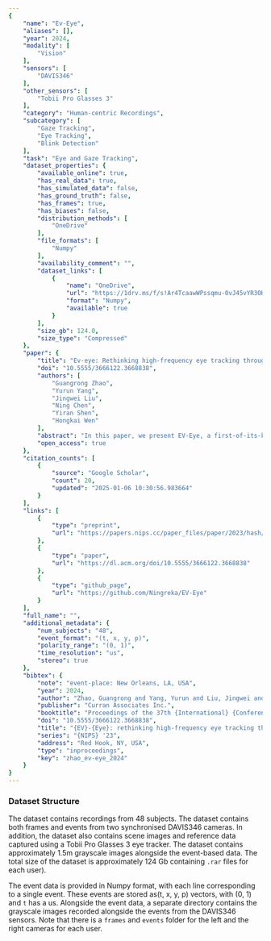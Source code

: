 ```yaml
---
{
    "name": "Ev-Eye",
    "aliases": [],
    "year": 2024,
    "modality": [
        "Vision"
    ],
    "sensors": [
        "DAVIS346"
    ],
    "other_sensors": [
        "Tobii Pro Glasses 3"
    ],
    "category": "Human-centric Recordings",
    "subcategory": [
        "Gaze Tracking",
        "Eye Tracking",
        "Blink Detection"
    ],
    "task": "Eye and Gaze Tracking",
    "dataset_properties": {
        "available_online": true,
        "has_real_data": true,
        "has_simulated_data": false,
        "has_ground_truth": false,
        "has_frames": true,
        "has_biases": false,
        "distribution_methods": [
            "OneDrive"
        ],
        "file_formats": [
            "Numpy"
        ],
        "availability_comment": "",
        "dataset_links": [
            {
                "name": "OneDrive",
                "url": "https://1drv.ms/f/s!Ar4TcaawWPssqmu-0vJ45vYR3OHw",
                "format": "Numpy",
                "available": true
            }
        ],
        "size_gb": 124.0,
        "size_type": "Compressed"
    },
    "paper": {
        "title": "Ev-eye: Rethinking high-frequency eye tracking through the lenses of event cameras",
        "doi": "10.5555/3666122.3668838",
        "authors": [
            "Guangrong Zhao",
            "Yurun Yang",
            "Jingwei Liu",
            "Ning Chen",
            "Yiran Shen",
            "Hongkai Wen"
        ],
        "abstract": "In this paper, we present EV-Eye, a first-of-its-kind large scale multimodal eye tracking dataset aimed at inspiring research on high-frequency eye/gaze tracking. EV-Eye utilizes an emerging bio-inspired event camera to capture independent pixel-level intensity changes induced by eye movements, achieving sub-microsecond latency. Our dataset was curated over a two-week period and collected from 48 participants encompassing diverse genders and age groups. It comprises over 1.5 million near-eye grayscale images and 2.7 billion event samples generated by two DAVIS346 event cameras. Additionally, the dataset contains 675 thousands scene images and 2.7 million gaze references captured by Tobii Pro Glasses 3 eye tracker for cross-modality validation. Compared with existing event-based high-frequency eye tracking datasets, our dataset is significantly larger in size, and the gaze references involve more natural eye movement patterns, i.e., fixation, saccade and smooth pursuit. Alongside the event data, we also present a hybrid eye tracking method as benchmark, which leverages both the near-eye grayscale images and event data for robust and high-frequency eye tracking. We show that our method achieves higher accuracy for both pupil and gaze estimation tasks compared to the existing solution.",
        "open_access": true
    },
    "citation_counts": [
        {
            "source": "Google Scholar",
            "count": 20,
            "updated": "2025-01-06 10:30:56.983664"
        }
    ],
    "links": [
        {
            "type": "preprint",
            "url": "https://papers.nips.cc/paper_files/paper/2023/hash/c41b5d8c1ba15b2aa83e4fa1541f02c8-Abstract-Datasets_and_Benchmarks.html"
        },
        {
            "type": "paper",
            "url": "https://dl.acm.org/doi/10.5555/3666122.3668838"
        },
        {
            "type": "github_page",
            "url": "https://github.com/Ningreka/EV-Eye"
        }
    ],
    "full_name": "",
    "additional_metadata": {
        "num_subjects": "48",
        "event_format": "(t, x, y, p)",
        "polarity_range": "(0, 1)",
        "time_resolution": "us",
        "stereo": true
    },
    "bibtex": {
        "note": "event-place: New Orleans, LA, USA",
        "year": 2024,
        "author": "Zhao, Guangrong and Yang, Yurun and Liu, Jingwei and Chen, Ning and Shen, Yiran and Wen, Hongkai and Lan, Guohao",
        "publisher": "Curran Associates Inc.",
        "booktitle": "Proceedings of the 37th {International} {Conference} on {Neural} {Information} {Processing} {Systems}",
        "doi": "10.5555/3666122.3668838",
        "title": "{EV}-{Eye}: rethinking high-frequency eye tracking through the lenses of event cameras",
        "series": "{NIPS} '23",
        "address": "Red Hook, NY, USA",
        "type": "inproceedings",
        "key": "zhao_ev-eye_2024"
    }
}
---
```


### Dataset Structure

The dataset contains recordings from 48 subjects. The dataset contains both frames and events from two synchronised DAVIS346 cameras. In addition, the dataset also contains scene images and reference data captured using a Tobii Pro Glasses 3 eye tracker. The dataset contains approximately 1.5m grayscale images alongside the event-based data. The total size of the dataset is approximately 124 Gb containing `.rar` files for each user).

The event data is provided in Numpy format, with each line corresponding to a single event. These events are stored as(t, x, y, p) vectors, with (0, 1) and `t` has a us. Alongside the event data, a separate directory contains the grayscale images recorded alongside the events from the DAVIS346 sensors. Note that there is a `frames` and `events` folder for the left and the right cameras for each user.
